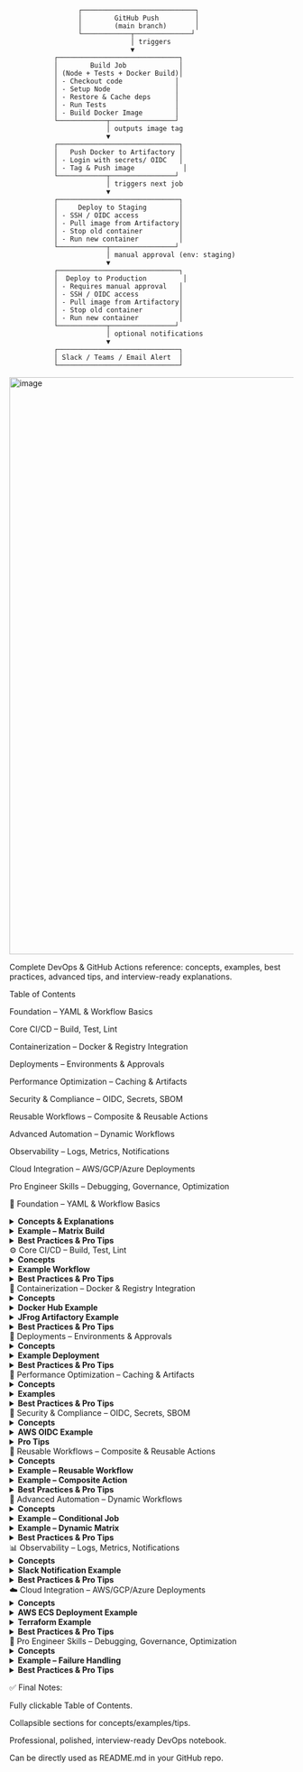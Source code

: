                      ┌────────────────────────────┐
                     │        GitHub Push         │
                     │        (main branch)       │
                     └────────────┬──────────────┘
                                  │ triggers
                                  ▼
               ┌──────────────────────────────┐
               │        Build Job             │
               │ (Node + Tests + Docker Build)│
               │ - Checkout code             │
               │ - Setup Node                │
               │ - Restore & Cache deps      │
               │ - Run Tests                 │
               │ - Build Docker Image        │
               └────────────┬────────────────┘
                            │ outputs image tag
                            ▼
               ┌──────────────────────────────┐
               │   Push Docker to Artifactory │
               │ - Login with secrets/ OIDC   │
               │ - Tag & Push image            │
               └────────────┬────────────────┘
                            │ triggers next job
                            ▼
               ┌──────────────────────────────┐
               │     Deploy to Staging        │
               │ - SSH / OIDC access          │
               │ - Pull image from Artifactory│
               │ - Stop old container         │
               │ - Run new container          │
               └────────────┬────────────────┘
                            │ manual approval (env: staging)
                            ▼
               ┌──────────────────────────────┐
               │  Deploy to Production         │
               │ - Requires manual approval   │
               │ - SSH / OIDC access          │
               │ - Pull image from Artifactory│
               │ - Stop old container         │
               │ - Run new container          │
               └────────────┬────────────────┘
                            │ optional notifications
                            ▼
               ┌──────────────────────────────┐
               │ Slack / Teams / Email Alert  │
               └──────────────────────────────┘
<img width="1536" height="1024" alt="image" src="https://github.com/user-attachments/assets/56939d20-a849-4533-80ca-fb56fb0739c7" />


Complete DevOps & GitHub Actions reference: concepts, examples, best practices, advanced tips, and interview-ready explanations.

Table of Contents

Foundation – YAML & Workflow Basics

Core CI/CD – Build, Test, Lint

Containerization – Docker & Registry Integration

Deployments – Environments & Approvals

Performance Optimization – Caching & Artifacts

Security & Compliance – OIDC, Secrets, SBOM

Reusable Workflows – Composite & Reusable Actions

Advanced Automation – Dynamic Workflows

Observability – Logs, Metrics, Notifications

Cloud Integration – AWS/GCP/Azure Deployments

Pro Engineer Skills – Debugging, Governance, Optimization

🧱 Foundation – YAML & Workflow Basics <a name="foundation"></a>
<details> <summary><strong>Concepts & Explanations</strong></summary>

Workflows are YAML files automating CI/CD pipelines.

Triggered by events: push, pull_request, workflow_dispatch, schedule.

Jobs: isolated units of execution.

Steps: shell commands or actions executed inside jobs.

Runners: GitHub-hosted (Ubuntu/Windows/macOS) or self-hosted.

Matrix builds: test multiple OS/language versions in parallel.

Environment variables standardize configuration across jobs.

Why It Matters:

Modular, event-driven workflows reduce manual effort.

Matrix builds catch cross-platform/version bugs early.

</details> <details> <summary><strong>Example – Matrix Build</strong></summary>
name: CI Pipeline
on: [push, pull_request]
jobs:
  build:
    runs-on: ${{ matrix.os }}
    strategy:
      matrix:
        node: [16, 18]
        os: [ubuntu-latest, windows-latest]
    steps:
      - uses: actions/checkout@v3
      - uses: actions/setup-node@v3
        with:
          node-version: ${{ matrix.node }}
      - run: npm install
      - run: npm test

</details> <details> <summary><strong>Best Practices & Pro Tips</strong></summary>

Best Practices:

Keep workflows modular and readable.

Use descriptive job and step names.

Avoid monolithic workflows.

Pro Tips:

Matrix builds save time and catch version-specific bugs.

workflow_dispatch allows manual triggering of workflows.

</details>
⚙️ Core CI/CD – Build, Test, Lint <a name="core-cicd"></a>
<details> <summary><strong>Concepts</strong></summary>

CI ensures automatic build and test on code changes.

CD automates deployment of successful builds.

Linting enforces code style and quality.

Testing validates functionality and prevents regressions.

Multi-job pipelines enable parallel execution.

Caching reduces dependency download times.

Artifacts share outputs between jobs for reproducibility.

Why It Matters:

Ensures code quality and reliability.

Reduces production failure risk.

Saves developer time by automating repetitive tasks.

</details> <details> <summary><strong>Example Workflow</strong></summary>
jobs:
  lint:
    runs-on: ubuntu-latest
    steps:
      - uses: actions/checkout@v3
      - run: npm install
      - run: npm run lint

  test:
    runs-on: ubuntu-latest
    needs: lint
    steps:
      - uses: actions/checkout@v3
      - run: npm install
      - run: npm test

  build:
    runs-on: ubuntu-latest
    needs: test
    steps:
      - uses: actions/checkout@v3
      - run: npm install
      - run: npm run build


Caching Example

- uses: actions/cache@v3
  with:
    path: ~/.npm
    key: ${{ runner.os }}-node-${{ hashFiles('**/package-lock.json') }}

</details> <details> <summary><strong>Best Practices & Pro Tips</strong></summary>

Best Practices:

Fail fast on lint/test errors.

Separate CI and CD workflows.

Use caching and artifacts for efficiency.

Pro Tips:

“Fail-fast pipelines save compute resources and time.”

“Artifacts improve reproducibility across jobs and workflows.”

</details>
🐳 Containerization – Docker & Registry Integration <a name="containerization"></a>
<details> <summary><strong>Concepts</strong></summary>

Docker packages apps with dependencies in containers for consistent environments.

CI/CD flow: Build → Test → Push → Pull.

Registries: Docker Hub (public/private), JFrog Artifactory (enterprise).

Tagging strategies: commit SHA, branch name, semantic versioning.

Multi-stage builds reduce image size and improve security.

Why It Matters:

Ensures reproducible dev/test/prod environments.

SHA tagging enables traceable deployments.

Private registries improve security and compliance.

</details> <details> <summary><strong>Docker Hub Example</strong></summary>
jobs:
  docker:
    runs-on: ubuntu-latest
    steps:
      - uses: actions/checkout@v3
      - uses: docker/login-action@v2
        with:
          username: ${{ secrets.DOCKER_USERNAME }}
          password: ${{ secrets.DOCKER_PASSWORD }}
      - run: docker build -t my-app:${{ github.sha }} .
      - run: docker push my-app:${{ github.sha }}

</details> <details> <summary><strong>JFrog Artifactory Example</strong></summary>
- run: |
    curl -fL https://getcli.jfrog.io | sh
    ./jfrog rt config --url ${{ secrets.ARTIFACTORY_URL }} --user ${{ secrets.ARTIFACTORY_USER }} --password ${{ secrets.ARTIFACTORY_PASSWORD }}
- run: docker push my-artifactory-repo/my-app:${{ github.sha }}

</details> <details> <summary><strong>Best Practices & Pro Tips</strong></summary>

Best Practices:

Push images only on main/release branches.

Scan images for vulnerabilities.

Keep images minimal and secure.

Pro Tips:

“Artifactory supports multiple artifact types securely.”

“SHA tagging ensures traceable deployments.”

</details>
🚀 Deployments – Environments & Approvals <a name="deployments"></a>
<details> <summary><strong>Concepts</strong></summary>

Environments: dev, staging, prod.

Secrets scoped per environment for security.

Manual approvals for critical deployments.

Deployment strategies: Canary, Blue/Green, Rolling.

Why It Matters:

Reduces production risk.

Enables safe pre-production testing.

Approvals enforce compliance and governance.

</details> <details> <summary><strong>Example Deployment</strong></summary>
jobs:
  deploy:
    runs-on: ubuntu-latest
    environment:
      name: production
      url: https://myapp.com
    steps:
      - uses: actions/checkout@v3
      - run: echo "Deploying to production"

</details> <details> <summary><strong>Best Practices & Pro Tips</strong></summary>

Best Practices:

Progressive deployment reduces risk.

Separate secrets per environment.

Audit approvals for governance.

Pro Tips:

“Manual approval gates enforce operational compliance.”

“Environment separation allows safe pre-production testing.”

</details>
💨 Performance Optimization – Caching & Artifacts <a name="performance-optimization"></a>
<details> <summary><strong>Concepts</strong></summary>

Cache dependencies: Node, Maven, pip, Gradle.

Cache Docker layers for faster builds.

Artifacts store build/test outputs.

Restore keys allow partial cache hits for efficiency.

Why It Matters:

Speeds up pipelines.

Reduces compute costs.

Ensures reproducible builds.

</details> <details> <summary><strong>Examples</strong></summary>

Caching

- uses: actions/cache@v3
  with:
    path: ~/.npm
    key: ${{ runner.os }}-node-${{ hashFiles('**/package-lock.json') }}


Artifacts

- uses: actions/upload-artifact@v3
  with:
    name: test-report
    path: reports/

</details> <details> <summary><strong>Best Practices & Pro Tips</strong></summary>

Best Practices:

Avoid caching unnecessary files.

Update cache keys on dependency changes.

Combine caching with matrix builds.

Pro Tips:

“Caching drastically reduces CI/CD time and cost.”

</details>
🔐 Security & Compliance – OIDC, Secrets, SBOM <a name="security-compliance"></a>
<details> <summary><strong>Concepts</strong></summary>

OIDC: secure authentication to cloud without long-lived secrets.

SBOM: tracks dependencies for security and compliance.

GitHub Secrets store sensitive credentials.

Dependency scanning detects vulnerabilities automatically.

Why It Matters:

Eliminates leaked credential risks.

Ensures secure, compliant pipelines.

</details> <details> <summary><strong>AWS OIDC Example</strong></summary>
- uses: aws-actions/configure-aws-credentials@v2
  with:
    role-to-assume: ${{ secrets.AWS_ROLE_ARN }}
    aws-region: us-east-1

</details> <details> <summary><strong>Pro Tips</strong></summary>

“OIDC removes long-lived secrets from pipelines.”

“SBOM ensures compliance and tracks vulnerabilities.”

</details>
🧩 Reusable Workflows – Composite & Reusable Actions <a name="reusable-workflows"></a>
<details> <summary><strong>Concepts</strong></summary>

Reusable workflows: call workflows from other workflows using workflow_call.

Composite actions: bundle multiple steps into one action.

Use versioning to maintain stability.

Inputs/outputs enable flexible pipelines.

Encourages DRY principles.

Why It Matters:

Reduces maintenance overhead.

Standardizes CI/CD across multiple repos.

Promotes reusability and clean pipelines.

</details> <details> <summary><strong>Example – Reusable Workflow</strong></summary>
on:
  workflow_call:
    inputs:
      node-version:
        required: true

jobs:
  build:
    runs-on: ubuntu-latest
    steps:
      - uses: actions/checkout@v3
      - uses: actions/setup-node@v3
        with:
          node-version: ${{ inputs['node-version'] }}
      - run: npm install && npm test

</details> <details> <summary><strong>Example – Composite Action</strong></summary>
name: My Composite Action
runs:
  using: composite
  steps:
    - run: echo "Step 1: Linting"
    - run: echo "Step 2: Running tests"

</details> <details> <summary><strong>Best Practices & Pro Tips</strong></summary>

Best Practices:

Version reusable workflows.

Document inputs/outputs.

Reuse common tasks across repos.

Pro Tips:

“Reusable workflows enforce CI/CD standards.”

“Composite actions make pipelines cleaner and easier to maintain.”

</details>
🧠 Advanced Automation – Dynamic Workflows <a name="advanced-automation"></a>
<details> <summary><strong>Concepts</strong></summary>

Conditional jobs: run only if conditions are met (if).

Dynamic matrices: generate combinations at runtime.

Concurrency: prevent duplicate runs for same branch/workflow.

Workflow expressions (${{ }}) enable advanced logic.

Why It Matters:

Optimizes workflow execution.

Saves time and compute costs.

Supports complex deployment/testing strategies.

</details> <details> <summary><strong>Example – Conditional Job</strong></summary>
jobs:
  deploy:
    if: github.ref == 'refs/heads/main'
    runs-on: ubuntu-latest
    steps:
      - run: echo "Deploying only on main branch"

</details> <details> <summary><strong>Example – Dynamic Matrix</strong></summary>
strategy:
  matrix:
    os: [ubuntu-latest, windows-latest]
    node: [16, 18]
jobs:
  test:
    runs-on: ${{ matrix.os }}
    steps:
      - uses: actions/checkout@v3
      - uses: actions/setup-node@v3
        with:
          node-version: ${{ matrix.node }}
      - run: npm test

</details> <details> <summary><strong>Best Practices & Pro Tips</strong></summary>

Use if to skip irrelevant jobs.

Split large workflows for clarity.

Concurrency improves efficiency and reduces costs.

“Dynamic workflows reduce CI/CD time and cost.”

“Conditional execution prevents unnecessary job runs.”

</details>
📊 Observability – Logs, Metrics, Notifications <a name="observability"></a>
<details> <summary><strong>Concepts</strong></summary>

Observability tracks logs, metrics, and workflow events.

Notifications: Slack, Teams, email for workflow statuses.

Structured logging (::group::) improves readability.

Metrics track workflow duration, success/failure rates, resource usage.

Why It Matters:

Early detection of failures improves reliability.

Optimizes workflows by identifying bottlenecks.

Alerts allow quick response for critical issues.

</details> <details> <summary><strong>Slack Notification Example</strong></summary>
- name: Notify Slack
  uses: slackapi/slack-github-action@v1.23.0
  with:
    channel-id: C012345
    slack-message: "Build completed successfully!"
    slack-token: ${{ secrets.SLACK_TOKEN }}

</details> <details> <summary><strong>Best Practices & Pro Tips</strong></summary>

Group logs for clarity.

Send notifications for critical events only.

Monitor metrics to improve workflow performance.

“Observability ensures rapid feedback loops.”

“Workflow metrics reveal inefficiencies and bottlenecks.”

</details>
☁️ Cloud Integration – AWS/GCP/Azure Deployments <a name="cloud-integration"></a>
<details> <summary><strong>Concepts</strong></summary>

Integrate GitHub Actions with cloud providers for automated deployments.

Serverless deployments: Lambda, Cloud Functions, Azure Functions.

IaC with Terraform or CloudFormation.

Cloud-specific actions simplify authentication and deployment.

Why It Matters:

Automates infrastructure and application deployment.

Ensures reproducible, version-controlled environments.

Reduces manual errors.

</details> <details> <summary><strong>AWS ECS Deployment Example</strong></summary>
- uses: aws-actions/configure-aws-credentials@v2
  with:
    role-to-assume: ${{ secrets.AWS_ROLE_ARN }}
    aws-region: us-east-1
- run: aws ecs update-service --cluster my-cluster --service my-service --force-new-deployment

</details> <details> <summary><strong>Terraform Example</strong></summary>
- uses: hashicorp/setup-terraform@v2
- run: terraform init
- run: terraform apply -auto-approve

</details> <details> <summary><strong>Best Practices & Pro Tips</strong></summary>

Version-control infrastructure code.

Use least-privilege roles.

Test deployments in staging first.

“IaC ensures reproducibility and traceability.”

“Cloud integration reduces deployment risk.”

</details>
🧰 Pro Engineer Skills – Debugging, Governance, Optimization <a name="pro-engineer-skills"></a>
<details> <summary><strong>Concepts</strong></summary>

Debugging: verbose/grouped logs, error handling.

Governance: branch protection, secret rotation, approvals.

Optimization: caching, concurrency, selective triggers, matrix builds.

Audit: track workflow runs, artifacts, secret usage.

Why It Matters:

Enhances security and compliance.

Reduces build time and cost.

Maintains enterprise-grade pipelines.

</details> <details> <summary><strong>Example – Failure Handling</strong></summary>
- run: npm test
  continue-on-error: true


Selective Trigger Example

on:
  push:
    branches:
      - main
    paths:
      - "src/**"
      - "package.json"

</details> <details> <summary><strong>Best Practices & Pro Tips</strong></summary>

Audit workflows and access regularly.

Optimize time/cost with caching and concurrency.

Document workflow logic and dependencies.

“Selective triggers reduce unnecessary runs.”

“Audit logs improve security and compliance.”

</details>

✅ Final Notes:

Fully clickable Table of Contents.

Collapsible sections for concepts/examples/tips.

Professional, polished, interview-ready DevOps notebook.

Can be directly used as README.md in your GitHub repo.

